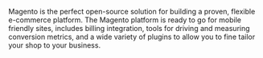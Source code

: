 Magento is the perfect open-source solution for building a proven, flexible e-commerce platform. The Magento platform is ready to go for mobile friendly sites, includes billing integration, tools for driving and measuring conversion metrics, and a wide variety of plugins to allow you to fine tailor your shop to your business.
